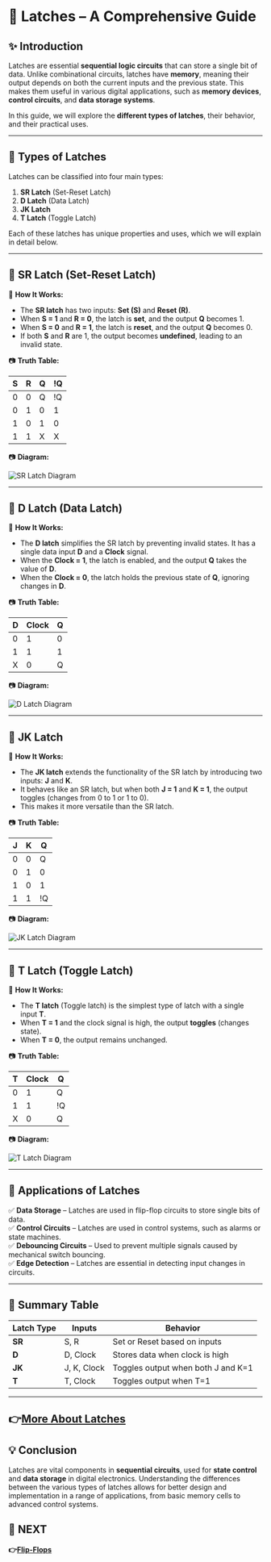 # 📘 Latches – A Comprehensive Guide

## ✨ Introduction

Latches are essential **sequential logic circuits** that can store a single bit of data. Unlike combinational circuits, latches have **memory**, meaning their output depends on both the current inputs and the previous state. This makes them useful in various digital applications, such as **memory devices**, **control circuits**, and **data storage systems**.

In this guide, we will explore the **different types of latches**, their behavior, and their practical uses.

---

## 🔹 Types of Latches

Latches can be classified into four main types:
1. **SR Latch** (Set-Reset Latch)
2. **D Latch** (Data Latch)
3. **JK Latch**
4. **T Latch** (Toggle Latch)

Each of these latches has unique properties and uses, which we will explain in detail below.

---

## 📌 SR Latch (Set-Reset Latch)

🔹 **How It Works:**
- The **SR latch** has two inputs: **Set (S)** and **Reset (R)**.
- When **S = 1** and **R = 0**, the latch is **set**, and the output **Q** becomes 1.
- When **S = 0** and **R = 1**, the latch is **reset**, and the output **Q** becomes 0.
- If both **S** and **R** are 1, the output becomes **undefined**, leading to an invalid state.

📷 **Truth Table:**

| S  | R  | Q  | !Q |
|----|----|----|----|
| 0  | 0  | Q  | !Q |
| 0  | 1  | 0  | 1  |
| 1  | 0  | 1  | 0  |
| 1  | 1  | X  | X  |

📷 **Diagram:**

![SR Latch Diagram](https://github.com/user-attachments/assets/ce898ae0-b198-4ecc-9002-9231446cc385)

---

## 📌 D Latch (Data Latch)

🔹 **How It Works:**
- The **D latch** simplifies the SR latch by preventing invalid states. It has a single data input **D** and a **Clock** signal.
- When the **Clock = 1**, the latch is enabled, and the output **Q** takes the value of **D**.
- When the **Clock = 0**, the latch holds the previous state of **Q**, ignoring changes in **D**.

📷 **Truth Table:**

| D  | Clock | Q  |
|----|-------|----|
| 0  | 1     | 0  |
| 1  | 1     | 1  |
| X  | 0     | Q  |

📷 **Diagram:**

![D Latch Diagram](https://github.com/user-attachments/assets/7cc1e276-5ba0-4b5b-84a4-b88616560ab6)

---

## 📌 JK Latch

🔹 **How It Works:**
- The **JK latch** extends the functionality of the SR latch by introducing two inputs: **J** and **K**.
- It behaves like an SR latch, but when both **J = 1** and **K = 1**, the output toggles (changes from 0 to 1 or 1 to 0).
- This makes it more versatile than the SR latch.

📷 **Truth Table:**

| J  | K  | Q  |
|----|----|----|
| 0  | 0  | Q  |
| 0  | 1  | 0  |
| 1  | 0  | 1  |
| 1  | 1  | !Q |

📷 **Diagram:**

![JK Latch Diagram](https://github.com/user-attachments/assets/da723a80-6aad-4bc5-a7c5-9a761188dffe)

---

## 📌 T Latch (Toggle Latch)

🔹 **How It Works:**
- The **T latch** (Toggle latch) is the simplest type of latch with a single input **T**.
- When **T = 1** and the clock signal is high, the output **toggles** (changes state).
- When **T = 0**, the output remains unchanged.

📷 **Truth Table:**

| T  | Clock | Q  |
|----|-------|----|
| 0  | 1     | Q  |
| 1  | 1     | !Q |
| X  | 0     | Q  |

📷 **Diagram:**

![T Latch Diagram](https://github.com/user-attachments/assets/e89f51b1-9133-4422-91fc-2752e606e775)

---

## 📌 Applications of Latches

✅ **Data Storage** – Latches are used in flip-flop circuits to store single bits of data.  
✅ **Control Circuits** – Latches are used in control systems, such as alarms or state machines.  
✅ **Debouncing Circuits** – Used to prevent multiple signals caused by mechanical switch bouncing.  
✅ **Edge Detection** – Latches are essential in detecting input changes in circuits.

---

## 📌 Summary Table

| Latch Type | Inputs      | Behavior                           |
|------------|-------------|------------------------------------|
| **SR**     | S, R        | Set or Reset based on inputs       |
| **D**      | D, Clock    | Stores data when clock is high     |
| **JK**     | J, K, Clock | Toggles output when both J and K=1 |
| **T**      | T, Clock    | Toggles output when T=1            |

---
**👉[More About Latches](https://www.geeksforgeeks.org/latches-in-digital-logic/)**
---

## 💡 Conclusion

Latches are vital components in **sequential circuits**, used for **state control** and **data storage** in digital electronics. Understanding the differences between the various types of latches allows for better design and implementation in a range of applications, from basic memory cells to advanced control systems.

## 🔹 NEXT  
**👉[Flip-Flops](../FlipFlop)**

